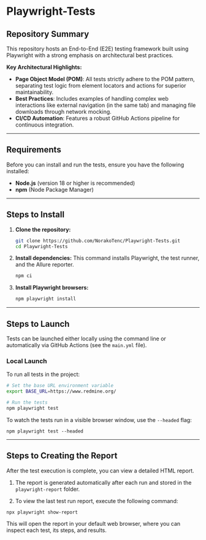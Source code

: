 # Playwright-Tests

## Repository Summary

This repository hosts an End-to-End (E2E) testing framework built using Playwright with a strong emphasis on architectural best practices.

**Key Architectural Highlights:**
* **Page Object Model (POM)**: All tests strictly adhere to the POM pattern, separating test logic from element locators and actions for superior maintainability.
* **Best Practices**: Includes examples of handling complex web interactions like external navigation (in the same tab) and managing file downloads through network mocking.
* **CI/CD Automation**: Features a robust GitHub Actions pipeline for continuous integration.
---

## Requirements

Before you can install and run the tests, ensure you have the following installed:

* **Node.js** (version 18 or higher is recommended)
* **npm** (Node Package Manager)

---

## Steps to Install

1.  **Clone the repository:**
    ```bash
    git clone https://github.com/NorakoTenc/Playwright-Tests.git 
    cd Playwright-Tests
    ```

2.  **Install dependencies:**
    This command installs Playwright, the test runner, and the Allure reporter.
    ```bash
    npm ci
    ```

3.  **Install Playwright browsers:**
    ```bash
    npm playwright install
    ```

---

## Steps to Launch

Tests can be launched either locally using the command line or automatically via GitHub Actions (see the `main.yml` file).

### Local Launch

To run all tests in the project:

```bash
# Set the base URL environment variable
export BASE_URL=https://www.redmine.org/

# Run the tests
npm playwright test
```
To watch the tests run in a visible browser window, use the `--headed` flag:
```
npm playwright test --headed
```
---
## Steps to Creating the Report
After the test execution is complete, you can view a detailed HTML report.

1. The report is generated automatically after each run and stored in the `playwright-report` folder.

2. To view the last test run report, execute the following command:
```
npx playwright show-report
```
This will open the report in your default web browser, where you can inspect each test, its steps, and results.